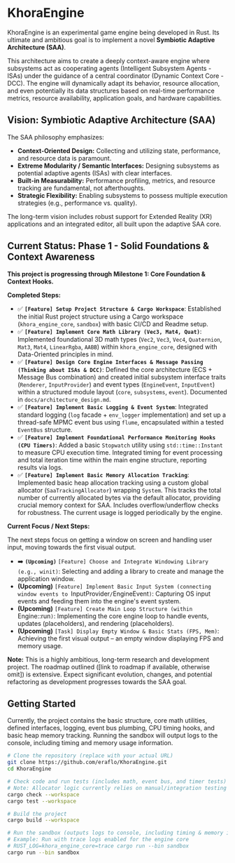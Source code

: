 # KhoraEngine

<!-- Badges placeholder: Add build status, license, CI status, etc. later -->
<!-- [![Build Status](...)](...) -->
<!-- [![License](...)](...) -->

KhoraEngine is an experimental game engine being developed in Rust. Its ultimate and ambitious goal is to implement a novel **Symbiotic Adaptive Architecture (SAA)**.

This architecture aims to create a deeply context-aware engine where subsystems act as cooperating agents (Intelligent Subsystem Agents - ISAs) under the guidance of a central coordinator (Dynamic Context Core - DCC). The engine will dynamically adapt its behavior, resource allocation, and even potentially its data structures based on real-time performance metrics, resource availability, application goals, and hardware capabilities.

## Vision: Symbiotic Adaptive Architecture (SAA)

The SAA philosophy emphasizes:

*   **Context-Oriented Design:** Collecting and utilizing state, performance, and resource data is paramount.
*   **Extreme Modularity / Semantic Interfaces:** Designing subsystems as potential adaptive agents (ISAs) with clear interfaces.
*   **Built-in Measurability:** Performance profiling, metrics, and resource tracking are fundamental, not afterthoughts.
*   **Strategic Flexibility:** Enabling subsystems to possess multiple execution strategies (e.g., performance vs. quality).

The long-term vision includes robust support for Extended Reality (XR) applications and an integrated editor, all built upon the adaptive SAA core.

## Current Status: Phase 1 - Solid Foundations & Context Awareness

**This project is progressing through Milestone 1: Core Foundation & Context Hooks.**

**Completed Steps:**

*   ✅ **`[Feature] Setup Project Structure & Cargo Workspace`**: Established the initial Rust project structure using a Cargo workspace (`khora_engine_core`, `sandbox`) with basic CI/CD and Readme setup.
*   ✅ **`[Feature] Implement Core Math Library (Vec3, Mat4, Quat)`**: Implemented foundational 3D math types (`Vec2`, `Vec3`, `Vec4`, `Quaternion`, `Mat3`, `Mat4`, `LinearRgba`, `AABB`) within `khora_engine_core`, designed with Data-Oriented principles in mind.
*   ✅ **`[Feature] Design Core Engine Interfaces & Message Passing (Thinking about ISAs & DCC)`**: Defined the core architecture (ECS + Message Bus combination) and created initial subsystem interface traits (`Renderer`, `InputProvider`) and event types (`EngineEvent`, `InputEvent`) within a structured module layout (`core`, `subsystems`, `event`). Documented in `docs/architecture_design.md`.
*   ✅ **`[Feature] Implement Basic Logging & Event System`**: Integrated standard logging (`log` facade + `env_logger` implementation) and set up a thread-safe MPMC event bus using `flume`, encapsulated within a tested `EventBus` structure.
*   ✅ **`[Feature] Implement Foundational Performance Monitoring Hooks (CPU Timers)`**: Added a basic `Stopwatch` utility using `std::time::Instant` to measure CPU execution time. Integrated timing for event processing and total iteration time within the main engine structure, reporting results via logs.
*   ✅ **`[Feature] Implement Basic Memory Allocation Tracking`**: Implemented basic heap allocation tracking using a custom global allocator (`SaaTrackingAllocator`) wrapping `System`. This tracks the total number of currently allocated bytes via the default allocator, providing crucial memory context for SAA. Includes overflow/underflow checks for robustness. The current usage is logged periodically by the engine.

**Current Focus / Next Steps:**

The next steps focus on getting a window on screen and handling user input, moving towards the first visual output.

*   ➡️ **`(Upcoming)`** `[Feature] Choose and Integrate Windowing Library (e.g., winit)`: Selecting and adding a library to create and manage the application window.
*   **(Upcoming)** `[Feature] Implement Basic Input System (connecting window events to `InputProvider`/`EngineEvent`)`: Capturing OS input events and feeding them into the engine's event system.
*   **(Upcoming)** `[Feature] Create Main Loop Structure (within `Engine::run`)`: Implementing the core engine loop to handle events, updates (placeholders), and rendering (placeholders).
*   **(Upcoming)** `[Task] Display Empty Window & Basic Stats (FPS, Mem)`: Achieving the first visual output – an empty window displaying FPS and memory usage.

**Note:** This is a highly ambitious, long-term research and development project. The roadmap outlined ([link to roadmap if available, otherwise omit]) is extensive. Expect significant evolution, changes, and potential refactoring as development progresses towards the SAA goal.

## Getting Started

Currently, the project contains the basic structure, core math utilities, defined interfaces, logging, event bus plumbing, CPU timing hooks, and basic heap memory tracking. Running the sandbox will output logs to the console, including timing and memory usage information.

```bash
# Clone the repository (replace with your actual URL)
git clone https://github.com/eraflo/KhoraEngine.git
cd KhoraEngine

# Check code and run tests (includes math, event bus, and timer tests)
# Note: Allocator logic currently relies on manual/integration testing via sandbox execution.
cargo check --workspace
cargo test --workspace

# Build the project
cargo build --workspace

# Run the sandbox (outputs logs to console, including timing & memory info)
# Example: Run with trace logs enabled for the engine core
# RUST_LOG=khora_engine_core=trace cargo run --bin sandbox
cargo run --bin sandbox